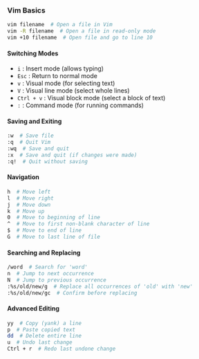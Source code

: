 ### Vim Basics
```bash
vim filename  # Open a file in Vim
vim -R filename  # Open a file in read-only mode
vim +10 filename  # Open file and go to line 10
```

#### Switching Modes
- `i` : Insert mode (allows typing)
- `Esc` : Return to normal mode
- `v` : Visual mode (for selecting text)
- `V` : Visual line mode (select whole lines)
- `Ctrl + v` : Visual block mode (select a block of text)
- `:` : Command mode (for running commands)

#### Saving and Exiting
```bash
:w  # Save file
:q  # Quit Vim
:wq  # Save and quit
:x  # Save and quit (if changes were made)
:q!  # Quit without saving
```

#### Navigation
```bash
h  # Move left
l  # Move right
j  # Move down
k  # Move up
0  # Move to beginning of line
^  # Move to first non-blank character of line
$  # Move to end of line
G  # Move to last line of file
```

#### Searching and Replacing
```bash
/word  # Search for 'word'
n  # Jump to next occurrence
N  # Jump to previous occurrence
:%s/old/new/g  # Replace all occurrences of 'old' with 'new'
:%s/old/new/gc  # Confirm before replacing
```

#### Advanced Editing
```bash
yy  # Copy (yank) a line
p  # Paste copied text
dd  # Delete entire line
u  # Undo last change
Ctrl + r  # Redo last undone change
```